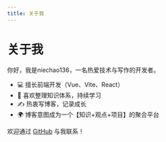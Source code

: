 ```yaml
---
title: 关于我
---
```


# 关于我

你好，我是niechao136，一名热爱技术与写作的开发者。

- 💻 擅长前端开发（Vue、Vite、React）
- 🧠 喜欢整理知识体系，持续学习
- ✍️ 热衷写博客，记录成长
- 🌍 博客意图成为一个【知识+观点+项目】的聚合平台

欢迎通过 [GitHub](https://github.com/niechao136) 与我联系！

